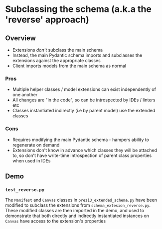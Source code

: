 # Subclassing the schema (a.k.a the 'reverse' approach) 

## Overview
* Extensions _don't_ subclass the main schema
* Instead, the main Pydantic schema imports and subclasses the extensions against the appropriate classes
* Client imports models from the main schema as normal

### Pros
* Multiple helper classes / model extensions can exist independently of one another
* All changes are "in the code", so can be introspected by IDEs / linters etc
* Classes instantiated indirectly (i.e by parent model) use the extended classes

### Cons
* Requires modifying the main Pydantic schema - hampers ability to regenerate on demand
* Extensions don't know in advance which classes they will be attached to, so don't have write-time introspection of parent
class properties when used in IDEs

## Demo
### `test_reverse.py`
The `Manifest` and `Canvas` classes in `prezi3_extended_schema.py` have been modified to subclass the extensions from
`schema_extesion_reverse.py`. These modified classes are then imported in the demo, and used to demonstrate that both
directly and indirectly instantiated instances on `Canvas` have access to the extension's properties